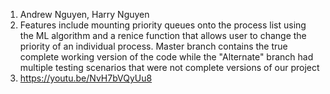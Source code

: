 1. Andrew Nguyen, Harry Nguyen
2. Features include mounting priority queues onto the process list using the ML algorithm and a renice function that allows user to change the priority of an individual process.  Master branch contains the true complete working version of the code while the "Alternate" branch had multiple testing scenarios that were not complete versions of our project
3. https://youtu.be/NvH7bVQyUu8
